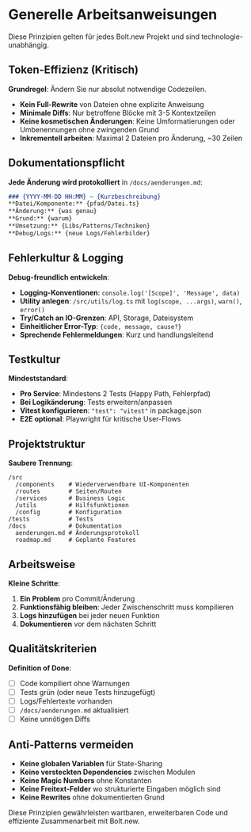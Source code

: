 # Generelle Arbeitsanweisungen

Diese Prinzipien gelten für jedes Bolt.new Projekt und sind technologie-unabhängig.

## Token-Effizienz (Kritisch)

**Grundregel**: Ändern Sie nur absolut notwendige Codezeilen.

- **Kein Full-Rewrite** von Dateien ohne explizite Anweisung
- **Minimale Diffs**: Nur betroffene Blöcke mit 3-5 Kontextzeilen
- **Keine kosmetischen Änderungen**: Keine Umformatierungen oder Umbenennungen ohne zwingenden Grund
- **Inkrementell arbeiten**: Maximal 2 Dateien pro Änderung, ~30 Zeilen

## Dokumentationspflicht

**Jede Änderung wird protokolliert** in `/docs/aenderungen.md`:

```markdown
### {YYYY-MM-DD HH:MM} – {Kurzbeschreibung}
**Datei/Komponente:** {pfad/Datei.ts}
**Änderung:** {was genau}
**Grund:** {warum}
**Umsetzung:** {Libs/Patterns/Techniken}
**Debug/Logs:** {neue Logs/Fehlerbilder}
```

## Fehlerkultur & Logging

**Debug-freundlich entwickeln**:

- **Logging-Konventionen**: `console.log('[Scope]', 'Message', data)`
- **Utility anlegen**: `/src/utils/log.ts` mit `log(scope, ...args)`, `warn()`, `error()`
- **Try/Catch an IO-Grenzen**: API, Storage, Dateisystem
- **Einheitlicher Error-Typ**: `{code, message, cause?}`
- **Sprechende Fehlermeldungen**: Kurz und handlungsleitend

## Testkultur

**Mindeststandard**:

- **Pro Service**: Mindestens 2 Tests (Happy Path, Fehlerpfad)
- **Bei Logikänderung**: Tests erweitern/anpassen
- **Vitest konfigurieren**: `"test": "vitest"` in package.json
- **E2E optional**: Playwright für kritische User-Flows

## Projektstruktur

**Saubere Trennung**:

```
/src
  /components    # Wiederverwendbare UI-Komponenten
  /routes        # Seiten/Routen
  /services      # Business Logic
  /utils         # Hilfsfunktionen
  /config        # Konfiguration
/tests           # Tests
/docs            # Dokumentation
  aenderungen.md # Änderungsprotokoll
  roadmap.md     # Geplante Features
```

## Arbeitsweise

**Kleine Schritte**:

1. **Ein Problem** pro Commit/Änderung
2. **Funktionsfähig bleiben**: Jeder Zwischenschritt muss kompilieren
3. **Logs hinzufügen** bei jeder neuen Funktion
4. **Dokumentieren** vor dem nächsten Schritt

## Qualitätskriterien

**Definition of Done**:

- [ ] Code kompiliert ohne Warnungen
- [ ] Tests grün (oder neue Tests hinzugefügt)
- [ ] Logs/Fehlertexte vorhanden
- [ ] `/docs/aenderungen.md` aktualisiert
- [ ] Keine unnötigen Diffs

## Anti-Patterns vermeiden

- **Keine globalen Variablen** für State-Sharing
- **Keine versteckten Dependencies** zwischen Modulen
- **Keine Magic Numbers** ohne Konstanten
- **Keine Freitext-Felder** wo strukturierte Eingaben möglich sind
- **Keine Rewrites** ohne dokumentierten Grund

Diese Prinzipien gewährleisten wartbaren, erweiterbaren Code und effiziente Zusammenarbeit mit Bolt.new.